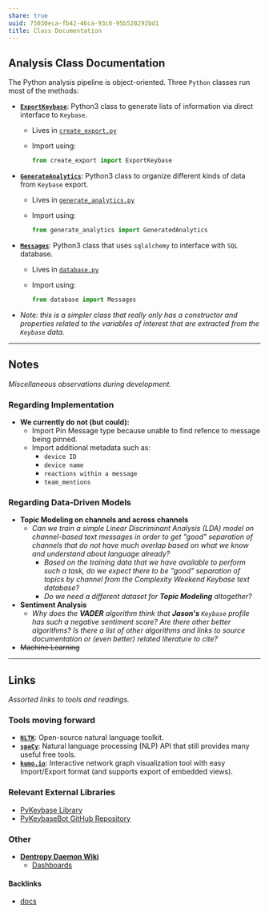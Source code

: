 ```yaml
---
share: true
uuid: 75030eca-fb42-46ca-93c6-95b520292bd1
title: Class Documentation
---
```

## Analysis Class Documentation ##

The Python analysis pipeline is object-oriented. Three `Python` classes run most of the methods:

* **[`ExportKeybase`](.././docs/ExportKeybase.md)**: Python3 class to generate lists of information via direct interface to `Keybase`.

  * Lives in [`create_export.py`](../create_export.py)

  * Import using:

    ```python
    from create_export import ExportKeybase
    ```

* **[`GenerateAnalytics`](.././docs/GenerateAnalytics.md)**: Python3 class to organize different kinds of data from `Keybase` export.

  * Lives in [`generate_analytics.py`](../generate_analytics.py)

  * Import using:

    ```python
    from generate_analytics import GeneratedAnalytics
    ```

* **[`Messages`](../#messages-class)**: Python3 class that uses `sqlalchemy` to interface with `SQL` database.

  * Lives in [`database.py`](../database.py)

  * Import using:

    ```python
    from database import Messages
    ```
    
* *Note: this is a simpler class that really only has a constructor and properties related to the variables of interest that are extracted from the `Keybase` data.*

---

## Notes ##

*Miscellaneous observations during development.*

### Regarding Implementation

- **We currently do not (but could):**
  - Import Pin Message type because unable to find refence to message being pinned.
  - Import additional metadata such as: 
    - `device ID` 
    - `device name` 
    - `reactions within a message` 
    - `team_mentions` 

### Regarding Data-Driven Models ###

* **Topic Modeling on channels and across channels**
  * *Can we train a simple Linear Discriminant Analysis (LDA) model on channel-based text messages in order to get "good" separation of channels that do not have much overlap based on what we know and understand about language already?*
    * *Based on the training data that we have available to perform such a task, do we expect there to be "good" separation of topics by channel from the Complexity Weekend Keybase text database?*
    * *Do we need a different dataset for **Topic Modeling** altogether?*
* **Sentiment Analysis**
  * *Why does the **VADER** algorithm think that **Jason's** `Keybase` profile has such a negative sentiment score? Are there other better algorithms? Is there a list of other algorithms and links to source documentation or (even better) related literature to cite?*
* ~~Machine Learning~~

---

## Links

*Assorted links to tools and readings.*

### Tools moving forward

* **[`NLTK`](https://www.nltk.org/)**: Open-source natural language toolkit.
* **[`spaCy`](https://spacy.io/)**: Natural language processing (NLP) API that still provides many useful free tools.
* **[`kumo.io`](https://kumo.io/)**: Interactive network graph visualization tool with easy Import/Export format (and supports export of embedded views).

### Relevant External Libraries

* [PyKeybase Library](https://pypi.org/project/pykeybase/)
* [PyKeybaseBot GitHub Repository](https://github.com/keybase/pykeybasebot)

### Other ###

* **[Dentropy Daemon Wiki](https://wiki.dentropydaemon.io/)**
  * [Dashboards](https://wiki.dentropydaemon.io/en/Dashboards)



#### Backlinks

* [docs](/ff5752fb-5c45-47d3-a96a-305817af6db4)